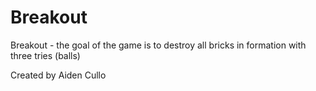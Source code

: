 # Breakout

  Breakout - the goal of the game is to destroy all bricks in formation with three tries (balls)
  
  Created by Aiden Cullo
